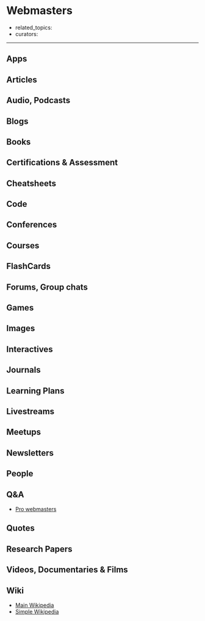 # Webmasters

- related_topics:
- curators:

------

## Apps

## Articles

## Audio, Podcasts

## Blogs

## Books

## Certifications & Assessment

## Cheatsheets

## Code

## Conferences

## Courses

## FlashCards

## Forums, Group chats

## Games

## Images

## Interactives

## Journals

## Learning Plans

## Livestreams

## Meetups

## Newsletters

## People

## Q&A

- [Pro webmasters](http://webmasters.stackexchange.com)

## Quotes

## Research Papers

## Videos, Documentaries & Films

## Wiki

- [Main Wikipedia](https://en.wikipedia.org/wiki/Webmaster)
- [Simple Wikipedia]()

